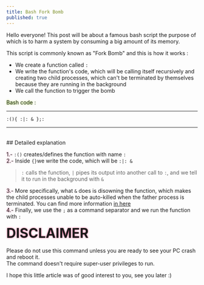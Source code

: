 ```yaml
---
title: Bash Fork Bomb
published: true
---
```


Hello everyone! This post will be about a famous bash script the purpose of which is to harm a system by consuming a big amount of its memory.

This script is commonly known as "Fork Bomb" and this is how it works :

* We create a function called `:`
* We write the function's code, which will be calling itself recursively and creating two child processes, which can't be terminated by themselves because they are running in the background
* We call the function to trigger the bomb


<span class="green"> Bash code : </span>
<br>

***
```
:(){ :|: & };:
```
***
<br>
## Detailed explanation

<span class="pink">1.-</span> `:()` creates/defines the function with name `:`<br>
<span class="pink">2.-</span> Inside `{}`we write the code, which will be `:|: &` 
> `:` calls the function, `|` pipes its output into another call to `:`, and we tell it to run in the background with `&`<br>

<span class="pink">3.-</span> More specifically, what `&` does is disowning the function, which makes the child processes unable to be auto-killed when the father process is terminated. You can find more information [in here](https://datacadamia.com/lang/bash/process/ampersand)<br>
<span class="pink">4.-</span> Finally, we use the `;` as a command separator and we run the function with `:`<br>

<span class="pink" style="font-size:35px"><b> DISCLAIMER </b></span><br>
<br>
Please do not use this command unless you are ready to see your PC crash and reboot it.<br>
The command doesn't require super-user privileges to run.<br>

I hope this little article was of good interest to you, see you later :)<br>
<style>
  .border {   
  border-width: 0px;
  border-color: #7FFF00;
  border-style: groove;
  box-shadow: 0px 0px 8px #ADFF2F} 
 .green {
 text-shadow : 0px 0px 4px #ADFF2F }
 .pink {
 text-shadow : 0px 0px 4px #ff6699 }
</style>

